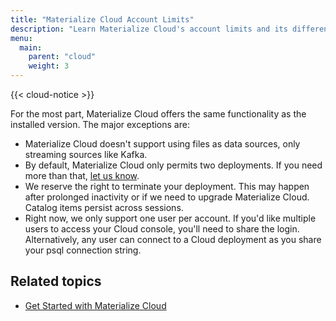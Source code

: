 ```yaml
---
title: "Materialize Cloud Account Limits"
description: "Learn Materialize Cloud's account limits and its differences from the installed version."
menu:
  main:
    parent: "cloud"
    weight: 3
---
```


{{< cloud-notice >}}

For the most part, Materialize Cloud offers the same functionality as the installed version. The major exceptions are:

* Materialize Cloud doesn't support using files as data sources, only streaming sources like Kafka.
* By default, Materialize Cloud only permits two deployments. If you need more than that, [let us know](../support).
* We reserve the right to terminate your deployment. This may happen after prolonged inactivity or if we need to upgrade Materialize Cloud. Catalog items persist across sessions.
* Right now, we only support one user per account. If you'd like multiple users to access your Cloud console, you'll need to share the login. Alternatively, any user can connect to a Cloud deployment as you share your psql connection string. <!-- Is the last sentence correct? -->

## Related topics

* [Get Started with Materialize Cloud](../get-started)
